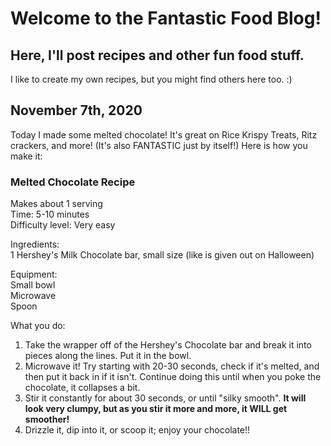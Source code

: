 # Welcome to the Fantastic Food Blog!
## Here, I'll post recipes and other fun food stuff.
I like to create my own recipes, but you might find others here too. :)


## November 7th, 2020
Today I made some melted chocolate! It's great on Rice Krispy Treats, Ritz crackers, and more! (It's also FANTASTIC just by itself!)
Here is how you make it:

### Melted Chocolate Recipe  
Makes about 1 serving  
Time: 5-10 minutes  
Difficulty level: Very easy  

Ingredients:  
1 Hershey's Milk Chocolate bar, small size (like is given out on Halloween)  

Equipment:  
Small bowl  
Microwave  
Spoon  

What you do:  
1. Take the wrapper off of the Hershey's Chocolate bar and break it into pieces along the lines. Put it in the bowl.  
2. Microwave it! Try starting with 20-30 seconds, check if it's melted, and then put it back in if it isn't. Continue doing this until when you poke the chocolate, it collapses a bit.  
3. Stir it constantly for about 30 seconds, or until "silky smooth".  <strong> It will look very clumpy, but as you stir it more and more, it WILL get smoother! </strong>  
4. Drizzle it, dip into it, or scoop it; enjoy your chocolate!!  
